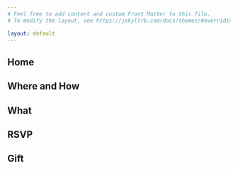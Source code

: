 ```yaml
---
# Feel free to add content and custom Front Matter to this file.
# To modify the layout, see https://jekyllrb.com/docs/themes/#overriding-theme-defaults

layout: default
---
```

<div id="fullpage">
  <section id="section1" class="section">
    <div class="container">
      <div class="col-md-12 text-center">
        <h1>Home</h1>
      </div>
    </div>
  </section>
    <section id="section2" class="section">
    <div class="container alternate">
      <div class="col-md-12 text-center">
        <h1>Where and How</h1>
      </div>
    </div>
  </section>
  <section id="section3" class="section">
    <div class="container">
      <div class="col-md-12 text-center">
        <h1>What</h1>
      </div>
    </div>
  </section>
  <section id="section4" class="section">
    <div class="container alternate">
      <div class="col-md-12 text-center">
        <h1>RSVP</h1>
      </div>
    </div>
  </section>
  <section id="section5" class="section">
    <div class="container">
      <div class="col-md-12 text-center">
        <h1>Gift</h1>
      </div>
    </div>
  </section>
</div>